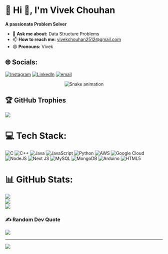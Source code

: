 # 💫 Hi 👋, I'm Vivek Chouhan
**A passionate Problem Solver**

- 💬 **Ask me about:** Data Structure Problems
- 📫 **How to reach me:** vivekchouhan2512@gmail.com
- 😄 **Pronouns:** Vivek

  
## 🌐 Socials:
[![Instagram](https://img.shields.io/badge/Instagram-%23E4405F.svg?logo=Instagram&logoColor=white)](https://instagram.com/_vivii__vivek__001) [![LinkedIn](https://img.shields.io/badge/LinkedIn-%230077B5.svg?logo=linkedin&logoColor=white)](https://linkedin.com/in/vivek-chouhan-011557251) [![email](https://img.shields.io/badge/Email-D14836?logo=gmail&logoColor=white)](mailto:vivekchouhan2512@gmail.com) 


<!-- Snake Game Repo View -->
<div align="center">
  <img src="https://profile-readme-generator.com/assets/snake.svg" alt="Snake animation" />
</div>


## 🏆 GitHub Trophies
![](https://github-profile-trophy.vercel.app/?username=VivekChouhan1&theme=radical&no-frame=false&no-bg=true&margin-w=4)



# 💻 Tech Stack:
![C](https://img.shields.io/badge/c-%2300599C.svg?style=for-the-badge&logo=c&logoColor=white) ![C++](https://img.shields.io/badge/c++-%2300599C.svg?style=for-the-badge&logo=c%2B%2B&logoColor=white) ![Java](https://img.shields.io/badge/java-%23ED8B00.svg?style=for-the-badge&logo=openjdk&logoColor=white) ![JavaScript](https://img.shields.io/badge/javascript-%23323330.svg?style=for-the-badge&logo=javascript&logoColor=%23F7DF1E) ![Python](https://img.shields.io/badge/python-3670A0?style=for-the-badge&logo=python&logoColor=ffdd54) ![AWS](https://img.shields.io/badge/AWS-%23FF9900.svg?style=for-the-badge&logo=amazon-aws&logoColor=white) ![Google Cloud](https://img.shields.io/badge/GoogleCloud-%234285F4.svg?style=for-the-badge&logo=google-cloud&logoColor=white) ![NodeJS](https://img.shields.io/badge/node.js-6DA55F?style=for-the-badge&logo=node.js&logoColor=white) ![Next JS](https://img.shields.io/badge/Next-black?style=for-the-badge&logo=next.js&logoColor=white) ![MySQL](https://img.shields.io/badge/mysql-4479A1.svg?style=for-the-badge&logo=mysql&logoColor=white) ![MongoDB](https://img.shields.io/badge/MongoDB-%234ea94b.svg?style=for-the-badge&logo=mongodb&logoColor=white) ![Arduino](https://img.shields.io/badge/-Arduino-00979D?style=for-the-badge&logo=Arduino&logoColor=white) ![HTML5](https://img.shields.io/badge/html5-%23E34F26.svg?style=for-the-badge&logo=html5&logoColor=white)




# 📊 GitHub Stats:
![](https://github-readme-stats.vercel.app/api?username=VivekChouhan1&theme=dark&hide_border=false&include_all_commits=false&count_private=false)<br/>
![](https://nirzak-streak-stats.vercel.app/?user=VivekChouhan1&theme=dark&hide_border=false)<br/>
![](https://github-readme-stats.vercel.app/api/top-langs/?username=VivekChouhan1&theme=dark&hide_border=false&include_all_commits=false&count_private=false&layout=compact)

### ✍️ Random Dev Quote
![](https://quotes-github-readme.vercel.app/api?type=horizontal&theme=radical)

---
[![](https://visitcount.itsvg.in/api?id=VivekChouhan1&icon=0&color=0)](https://visitcount.itsvg.in)

<!-- Proudly created with GPRM ( https://gprm.itsvg.in ) -->
